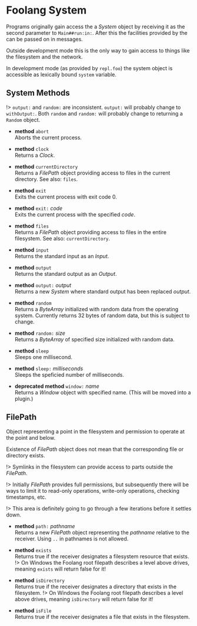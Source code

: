 # Foolang System

Programs originally gain access the a _System_ object by receiving it as the
second parameter to `Main##run:in:`. After this the facilities provided by the
can be passed on in messages.

Outside development mode this is the only way to gain access to things like
the filesystem and the network.

In development mode (as provided by `repl.foo`) the system
object is accessible as lexically bound `system` variable.

## System Methods

!> `output:` and `random:` are inconsistent. `output:` will probably
change to `withOutput:`. Both `random` and `random:` will probably change to
returning a `Random` object.

- **method** `abort` \
  Aborts the current process.

- **method** `clock` \
  Returns a _Clock_.

- **method** `currentDirectory` \
  Returns a _FilePath_ object providing access to files in the current
  directory. See also: `files`.

- **method** `exit` \
  Exits the current process with exit code 0.

- **method** `exit:` _code_ \
  Exits the current process with the specified _code_.

- **method** `files` \
  Returns a _FilePath_ object providing access to files in the entire
  filesystem. See also: `currentDirectory`.

- **method** `input` \
  Returns the standard input as an _Input_.

- **method** `output` \
  Returns the standard output as an _Output_.

- **method** `output:` _output_ \
  Returns a new _System_ where standard output has been replaced _output_.

- **method** `random` \
  Returns a _ByteArray_ initialized with random data from the operating system.
  Currently returns 32 bytes of random data, but this is subject to change.

- **method** `random:` _size_ \
  Returns a _ByteArray_ of specified size initialized with random data.

- **method** `sleep` \
  Sleeps one millisecond.

- **method** `sleep:` _milliseconds_ \
  Sleeps the speficied number of milliseconds.

- **deprecated method** `window:` _name_ \
  Returns a _Window_ object with specified name. (This will be moved into
  a plugin.)

## FilePath

Object representing a point in the filesystem and permission to operate
at the point and below.

Existence of _FilePath_ object does not mean that the corresponding file
or directory exists.

!> Symlinks in the filesystem can provide access to parts outside the
_FilePath_.

!> Initially _FilePath_ provides full permissions, but subsequently there
will be ways to limit it to read-only operations, write-only operations,
checking timestamps, etc.

!> This area is definitely going to go through a few iterations before
it settles down.

- **method** `path:` _pathname_ \
  Returns a new _FilePath_ object representing the _pathname_ relative
  to the receiver. Using `..` in pathnames is not allowed.

- **method** `exists` \
  Returns true if the receiver designates a filesystem resource that exists.
  !> On Windows the Foolang root filepath describes a level above drives,
  meaning `exists` will return false for it!

- **method** `isDirectory` \
  Returns true if the receiver designates a directory that exists in the filesystem.
  !> On Windows the Foolang root filepath describes a level above drives,
  meaning `isDirectory` will return false for it!

- **method** `isFile` \
  Returns true if the receiver designates a file that exists in the filesystem.
